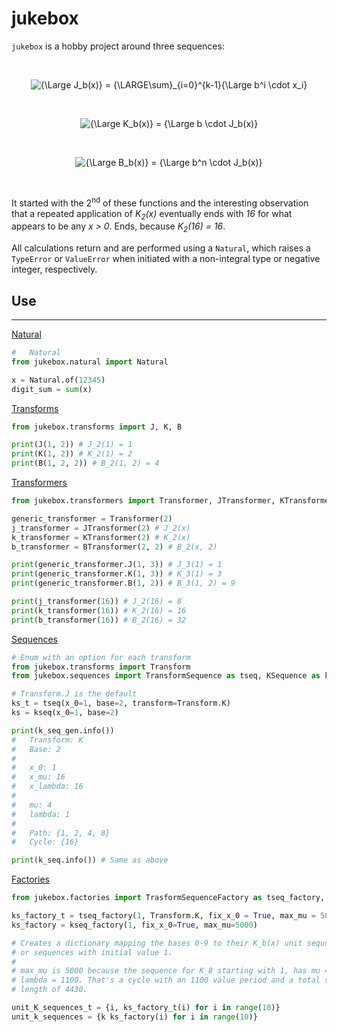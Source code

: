 # jukebox

`jukebox` is a hobby project around three sequences:

<br>

<span style="text-align: center">

![{\Large J_b(x)} = {\LARGE\sum}_{i=0}^{k-1}{\Large b^i \cdot x_i}](https://render.githubusercontent.com/render/math?math=%7B%5CLarge%20J_b(x)%7D%20%3D%20%7B%5CLARGE%5Csum%7D_%7Bi%3D0%7D%5E%7Bk-1%7D%7B%5CLarge%20b%5Ei%20%5Ccdot%20x_i%7D)

<br>

![{\Large K_b(x)} = {\Large b \cdot J_b(x)}](https://render.githubusercontent.com/render/math?math=%7B%5CLarge%20K_b(x)%7D%20%3D%20%7B%5CLarge%20b%20%5Ccdot%20J_b(x)%7D)

<br>

![{\Large B_b(x)} = {\Large b^n \cdot J_b(x)}](https://render.githubusercontent.com/render/math?math=%7B%5CLarge%20B_b(x)%7D%20%3D%20%7B%5CLarge%20b%5En%20%5Ccdot%20J_b(x)%7D)

</span>

<br>

It started with the 2<sup>nd</sup> of these functions and the interesting observation that a repeated application of *K<sub>2</sub>(x)* eventually ends with *16* for what appears to be any *x > 0*. Ends, because *K<sub>2</sub>(16) = 16*.

All calculations return and are performed using a `Natural`, which raises a `TypeError` or `ValueError` when initiated with a non-integral type or negative integer, respectively.

## Use

---

<u>Natural</u>

```py
#	Natural
from jukebox.natural import Natural

x = Natural.of(12345)
digit_sum = sum(x)
```

<u>Transforms</u>

```py
from jukebox.transforms import J, K, B

print(J(1, 2)) # J_2(1) = 1
print(K(1, 2)) # K_2(1) = 2
print(B(1, 2, 2)) # B_2(1, 2) = 4
```

<u>Transformers</u>

```py
from jukebox.transformers import Transformer, JTransformer, KTransformer, BTransformer

generic_transformer = Transformer(2)
j_transformer = JTransformer(2) # J_2(x)
k_transformer = KTransformer(2) # K_2(x)
b_transformer = BTransformer(2, 2) # B_2(x, 2)

print(generic_transformer.J(1, 3)) # J_3(1) = 1
print(generic_transformer.K(1, 3)) # K_3(1) = 3
print(generic_transformer.B(1, 2)) # B_3(1, 2) = 9

print(j_transformer(16)) # J_2(16) = 8
print(k_transformer(16)) # K_2(16) = 16
print(b_transformer(16)) # B_2(16) = 32
```

<u>Sequences</u>

```py
# Enum with an option for each transform
from jukebox.transforms import Transform 
from jukebox.sequences import TransformSequence as tseq, KSequence as kseq

# Transform.J is the default
ks_t = tseq(x_0=1, base=2, transform=Transform.K)
ks = kseq(x_0=1, base=2)

print(k_seq_gen.info())
#	Transform: K
#	Base: 2
#
#	x_0: 1
#	x_mu: 16
#	x_lambda: 16
#
#	mu: 4
#	lambda: 1
#
#	Path: {1, 2, 4, 8}
#	Cycle: {16}

print(k_seq.info()) # Same as above
```
<u>Factories</u>

```py
from jukebox.factories import TrasformSequenceFactory as tseq_factory, KSequenceFactory as kseq_factory

ks_factory_t = tseq_factory(1, Transform.K, fix_x_0 = True, max_mu = 5000)
ks_factory = kseq_factory(1, fix_x_0=True, max_mu=5000)

# Creates a dictionary mapping the bases 0-9 to their K_b(x) unit sequnces,
# or sequences with initial value 1.
#
# max_mu is 5000 because the sequence for K_8 starting with 1, has mu = 3330, 
# lambda = 1100. That's a cycle with an 1100 value period and a total sequence
# length of 4430.

unit_K_sequences_t = {i, ks_factory_t(i) for i in range(10)}
unit_k_sequences = {k ks_factory(i) for i in range(10)}
```

